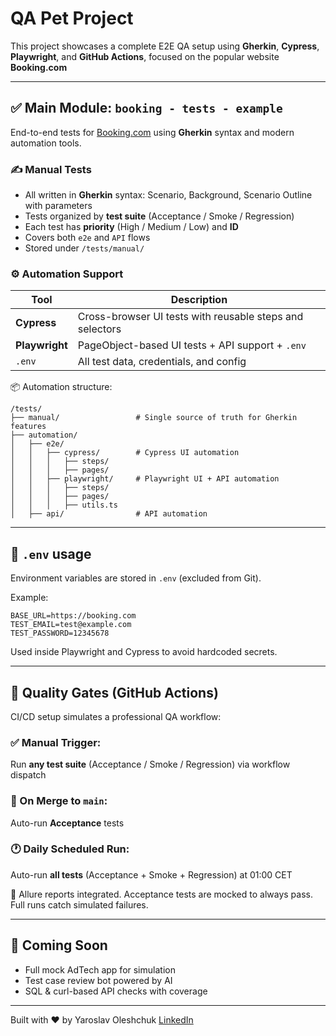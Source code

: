 # QA Pet Project

This project showcases a complete E2E QA setup using **Gherkin**, **Cypress**, **Playwright**, and **GitHub Actions**, focused on the popular website **Booking.com**

---

## ✅ Main Module: `booking - tests - example`

End-to-end tests for [Booking.com](https://booking.com) using **Gherkin** syntax and modern automation tools.

### ✍ Manual Tests
- All written in **Gherkin** syntax: Scenario, Background, Scenario Outline with parameters
- Tests organized by **test suite** (Acceptance / Smoke / Regression)
- Each test has **priority** (High / Medium / Low) and **ID**
- Covers both `e2e` and `API` flows
- Stored under `/tests/manual/`

### ⚙️ Automation Support

| Tool        | Description                                 |
|-------------|---------------------------------------------|
| **Cypress** | Cross-browser UI tests with reusable steps and selectors |
| **Playwright** | PageObject-based UI tests + API support + `.env` |
| `.env`      | All test data, credentials, and config       |

📦 Automation structure:
```
/tests/
├── manual/                 # Single source of truth for Gherkin features
├── automation/
│   ├── e2e/
│   │   ├── cypress/        # Cypress UI automation
│   │   │   ├── steps/
│   │   │   ├── pages/
│   │   ├── playwright/     # Playwright UI + API automation
│   │   │   ├── steps/
│   │   │   ├── pages/
│   │   │   ├── utils.ts
│   ├── api/                # API automation
```

---

## 🔐 `.env` usage

Environment variables are stored in `.env` (excluded from Git).

Example:
```env
BASE_URL=https://booking.com
TEST_EMAIL=test@example.com
TEST_PASSWORD=12345678
```

Used inside Playwright and Cypress to avoid hardcoded secrets.

---

## 🧪 Quality Gates (GitHub Actions)

CI/CD setup simulates a professional QA workflow:

### ✅ Manual Trigger:
Run **any test suite** (Acceptance / Smoke / Regression) via workflow dispatch

### 🔁 On Merge to `main`:
Auto-run **Acceptance** tests

### 🕐 Daily Scheduled Run:
Auto-run **all tests** (Acceptance + Smoke + Regression) at 01:00 CET

🎯 Allure reports integrated. Acceptance tests are mocked to always pass. Full runs catch simulated failures.

---

## 🚀 Coming Soon

- Full mock AdTech app for simulation
- Test case review bot powered by AI
- SQL & curl-based API checks with coverage

---

Built with ♥ by Yaroslav Oleshchuk
[LinkedIn](https://linkedin.com/in/yaoleshchuk)

